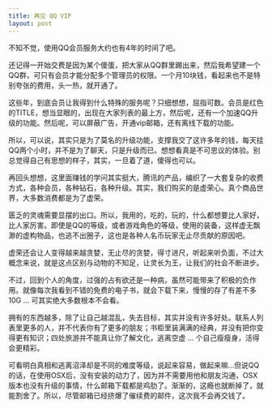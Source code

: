```yaml
---
title: 再见 QQ VIP
layout: post
---
```


不知不觉，使用QQ会员服务大约也有4年的时间了吧。

还记得一开始交费是因为某个傻蛋，把大家从QQ群里踢出来，然后我希望建一个QQ群，可只有会员才能分配多个管理员的权限。一个月10块钱，看起来也不是特别夸张的费用，头一热，就开通了。

这些年，到底会员让我得到什么特殊的服务呢？只细想想，屈指可数。会员是红色的TITLE，想当显眼的，出现在大家列表的最上方，然后呢，还有一个加速QQ升级的功能。然后呢，可以屏蔽广告，开通vip邮箱，还有离线下载的功能。

所以，可以说，其实只是为了莫名的升级功能，支撑我交了这许多年的钱，每天挂QQ两个小时，并不是为了聊天，只是升级而已。想想看真是不可思议的体验。别总觉得自己有思想的样子，其实，一旦着了道，傻得也可以。

再回头想想，这里面赚钱的学问其实挺大，腾讯的产品，编织了一大套复杂的收费方式，各种会员，各种钻石，各种升级。其实，我们购买的是虚荣心。真个商品世界，大多数消费都是为了虚荣。

匮乏的灵魂需要显摆的出口。所以，我用的，吃的，玩的，什么都想要比人家好，比人家厉害。即使是QQ的等级，或者游戏角色的等级，使用的装备，这样虚无飘渺的虚构物品，也逃不出圈子，这也是各种人名币玩家无止尽贡献的原因吧。

虚荣还会让人变得越来越贪婪，无止尽的贪婪，得寸进尺，听起来听负面，不过大概念来说，就是这点区别与动物的不知足，让灵长为王，让我们的社会不断进步。

不过，回到个人的角度，过强的占有欲还是一种病，虽然可能带来了积极的负作用。就像每次我看到不错的免费的电子书，就会下载下来，慢慢的存了有差不多10G ...  可其实绝大多数根本不会看。

拥有的东西越多，除了让自己越混乱，失去目标，其实并没有许多好处。联系人列表里更多的人，并不代表你有了更多的朋友；书柜里装满满的经典，并没有把你变得更有知识；四处旅游并不能真让你了解文化，逃离空虚 ... 个自己瘦瘦身，活得会更精彩。

可看明白真相和逃离沼泽却是不同的难度等级，说起来容易，做起来嘛...但说QQ的话，在使用OSX后，没有安装的动力了，因为并不需要用他和朋友沟通，OSX版本也没有升级的事情，什么邮箱下载都是鸡肋了。渐渐的，这瘾也就断掉了，就能割舍了。所以，尽管邮箱已经挤爆了催续费的邮件，这次我不会再交钱了。


